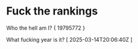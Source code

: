 # Fuck the rankings

Who the hell am I?
{ 19795772 }

What fucking year is it?
[ 2025-03-14T20:06:40Z ]
